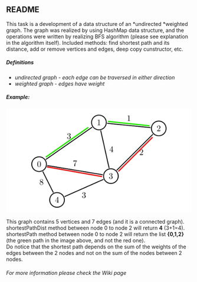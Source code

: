 ## README
This task is a development of a data structure of an *undirected *weighted graph.
The graph was realized by using HashMap data structure, and the operations were written by realizing BFS algorithm (please see explanation in the algorithm itself).
Included methods: find shortest path and its distance, add or remove vertices and edges, deep copy cunstructor, etc.

##### Definitions
 * *undirected graph - each edge can be traversed in either direction*
 * *weighted graph - edges have weight*
 
##### Example:
 
 ![](/undirected_weighted_graph.png)
 
 
This graph contains 5 vertices and 7 edges (and it is a connected graph).<br />
shortestPathDist method between node 0 to node 2 will return **4** (3+1=4).<br />
shortestPath method between node 0 to node 2 will return the list **{0,1,2}** (the green path in the image above, and not the red one).<br />
Do notice that the shortest path depends on the sum of the weights of the edges between the 2 nodes
and not on the sum of the nodes between 2 nodes.

###### For more information please check the Wiki page


